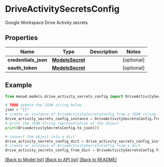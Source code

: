 # DriveActivitySecretsConfig

Google Workspace Drive Activity secrets

## Properties

Name | Type | Description | Notes
------------ | ------------- | ------------- | -------------
**credentials_json** | [**ModelsSecret**](ModelsSecret.md) |  | [optional] 
**oauth_token** | [**ModelsSecret**](ModelsSecret.md) |  | [optional] 

## Example

```python
from monad.models.drive_activity_secrets_config import DriveActivitySecretsConfig

# TODO update the JSON string below
json = "{}"
# create an instance of DriveActivitySecretsConfig from a JSON string
drive_activity_secrets_config_instance = DriveActivitySecretsConfig.from_json(json)
# print the JSON string representation of the object
print(DriveActivitySecretsConfig.to_json())

# convert the object into a dict
drive_activity_secrets_config_dict = drive_activity_secrets_config_instance.to_dict()
# create an instance of DriveActivitySecretsConfig from a dict
drive_activity_secrets_config_from_dict = DriveActivitySecretsConfig.from_dict(drive_activity_secrets_config_dict)
```
[[Back to Model list]](../README.md#documentation-for-models) [[Back to API list]](../README.md#documentation-for-api-endpoints) [[Back to README]](../README.md)


